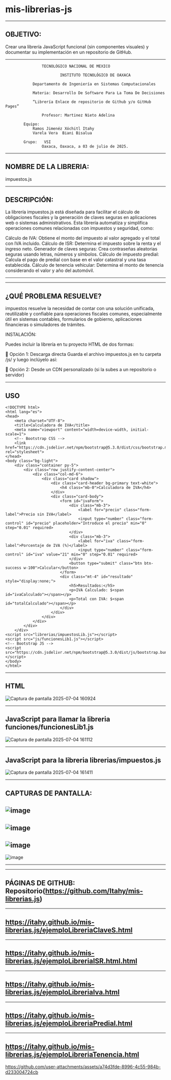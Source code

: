 # mis-librerias-js

--------------------------------------------------------------------------------------------------------------------------------------------------------------------
OBJETIVO:
--------------------------------------------------------------------------------------------------------------------------------------------------------------------
Crear una librería JavaScript funcional (sin componentes visuales) y documentar su implementación en un repositorio de GitHub.


--------------------------------------------------------------------------------------------------------------------------------------------------------------------
								
					TECNOLÓGICO NACIONAL DE MEXICO
	
                 			INSTITUTO TECNOLÓGICO DE OAXACA			

				Departamento de Ingeniería en Sistemas Computacionales

				Materia: Desarrollo De Software Para La Toma De Decisiones
       
				“Librería Enlace de repositorio de Github y/o GitHub Pages”

					Profesor: Martinez Nieto Adelina
		
			Equipo: 
				Ramos Jimenéz Xóchitl Itahy
				Varela Vera  Biani Bisalua

			Grupo:   VSI
					Oaxaca, Oaxaca, a 03 de julio de 2025.



--------------------------------------------------------------------------------------------------------------------------------------------------------------------
NOMBRE DE LA LIBRERIA:
--------------------------------------------------------------------------------------------------------------------------------------------------------------------
impuestos.js

--------------------------------------------------------------------------------------------------------------------------------------------------------------------
DESCRIPCIÓN:
--------------------------------------------------------------------------------------------------------------------------------------------------------------------

La librería impuestos.js está diseñada para facilitar el cálculo de obligaciones fiscales y la generación de claves seguras en aplicaciones web o sistemas administrativos. Esta librería automatiza y simplifica operaciones comunes relacionadas con impuestos y seguridad, como:

Cálculo de IVA: Obtiene el monto del impuesto al valor agregado y el total con IVA incluido.
Cálculo de ISR: Determina el impuesto sobre la renta y el ingreso neto.
Generador de claves seguras: Crea contraseñas aleatorias seguras usando letras, números y símbolos.
Cálculo de impuesto predial: Calcula el pago de predial con base en el valor catastral y una tasa establecida.
Cálculo de tenencia vehicular: Determina el monto de tenencia considerando el valor y año del automóvil.

--------------------------------------------------------------------------------------------------------------------------------------------------------------------
--------------------------------------------------------------------------------------------------------------------------------------------------------------------
¿QUÉ PROBLEMA RESUELVE?
--------------------------------------------------------------------------------------------------------------------------------------------------------------------

impuestos resuelve la necesidad de contar con una solución unificada, reutilizable y confiable para operaciones fiscales comunes, especialmente útil en sistemas contables, formularios de gobierno, aplicaciones financieras o simuladores de trámites.

INSTALACIÓN: 

Puedes incluir la librería en tu proyecto HTML de dos formas:

🔹 Opción 1: Descarga directa
Guarda el archivo impuestos.js en tu carpeta /js/ y luego inclúyelo así:
<script src="libreria/impuestos.js"></script>

🔹 Opción 2: Desde un CDN personalizado (si la subes a un repositorio o servidor)

--------------------------------------------------------------------------------------------------------------------------------------------------------------------
USO 
--------------------------------------------------------------------------------------------------------------------------------------------------------------------
	<!DOCTYPE html>
	<html lang="es">
	<head>
	    <meta charset="UTF-8">
	    <title>Calculadora de IVA</title>
	    <meta name="viewport" content="width=device-width, initial-scale=1">
	    <!-- Bootstrap CSS -->
	    <link href="https://cdn.jsdelivr.net/npm/bootstrap@5.3.0/dist/css/bootstrap.min.css" rel="stylesheet">
	</head>
	<body class="bg-light">
	    <div class="container py-5">
	        <div class="row justify-content-center">
	            <div class="col-md-6">
	                <div class="card shadow">
	                    <div class="card-header bg-primary text-white">
	                        <h4 class="mb-0">Calculadora de IVA</h4>
	                    </div>
	                    <div class="card-body">
	                        <form id="ivaForm">
	                            <div class="mb-3">
	                                <label for="precio" class="form-label">Precio sin IVA</label>
	                                <input type="number" class="form-control" id="precio" placeholder="Introduce el precio" min="0" step="0.01" required>
	                            </div>
	                            <div class="mb-3">
	                                <label for="iva" class="form-label">Porcentaje de IVA (%)</label>
	                                <input type="number" class="form-control" id="iva" value="21" min="0" step="0.01" required>
	                            </div>
	                            <button type="submit" class="btn btn-success w-100">Calcular</button>
	                        </form>
	                        <div class="mt-4" id="resultado" style="display:none;">
	                            <h5>Resultados:</h5>
	                            <p>IVA Calculado: $<span id="ivaCalculado"></span></p>
	                            <p>Total con IVA: $<span id="totalCalculado"></span></p>
	                        </div>
	                    </div>
	                </div>
	            </div>
	        </div>
	    </div>
	<script src="librerias/impuestosLib.js"></script>
	<script src="js/funcionesLib1.js"></script>
	<!-- Bootstrap JS -->
	<script src="https://cdn.jsdelivr.net/npm/bootstrap@5.3.0/dist/js/bootstrap.bundle.min.js"></script>
	</body>
	</html>

-------------------------------------------------------------------------------------------------------------------------------------------------------------------
HTML
-------------------------------------------------------------------------------------------------------------------------------------------------------------------

![Captura de pantalla 2025-07-04 160924](https://github.com/user-attachments/assets/b63682b3-130f-4936-a15e-0bf9fab94c09)

-------------------------------------------------------------------------------------------------------------------------------------------------------------------
JavaScript para llamar la libreria funciones/funcionesLib1.js 
-------------------------------------------------------------------------------------------------------------------------------------------------------------------

![Captura de pantalla 2025-07-04 161112](https://github.com/user-attachments/assets/79e533c1-dd22-4dbe-9c78-e25f1ac83e0d)

-------------------------------------------------------------------------------------------------------------------------------------------------------------------
JavaScript para la libreria librerias/impuestos.js 
-------------------------------------------------------------------------------------------------------------------------------------------------------------------

![Captura de pantalla 2025-07-04 161411](https://github.com/user-attachments/assets/afb91950-d4da-49c3-aafb-a8dc18311d3b)

-------------------------------------------------------------------------------------------------------------------------------------------------------------------
CAPTURAS DE PANTALLA:
-------------------------------------------------------------------------------------------------------------------------------------------------------------------
![image](https://github.com/user-attachments/assets/03d6e7f8-1b8a-4710-977b-bcfc24f80887)
-------------------------------------------------------------------------------------------------------------------------------------------------------------------
![image](https://github.com/user-attachments/assets/adcb477e-08af-4557-9618-092789f838fa)
-------------------------------------------------------------------------------------------------------------------------------------------------------------------
![image](https://github.com/user-attachments/assets/cb4b2fae-5cc7-4a9c-807e-77e3b8ab3901)
-------------------------------------------------------------------------------------------------------------------------------------------------------------------
![image](https://github.com/user-attachments/assets/dc2d36be-9343-49f8-8e6f-634e72b74daf)

----------------------------------------------------------------------------------------------------------------------------------------------------------------------------------------------------------------------------------------------------------------------------------------------------------------------------------------------------------------

-------------------------------------------------------------------------------------------------------------------------------------------------------------------
PÁGINAS DE GITHUB: Repositorio(https://github.com/Itahy/mis-librerias.js)
-------------------------------------------------------------------------------------------------------------------------------------------------------------------
------------------------------------------------------------------------------------------------------------------------------------------------------------------ 
 https://itahy.github.io/mis-librerias.js/ejemploLibreriaClaveS.html
------------------------------------------------------------------------------------------------------------------------------------------------------------------ 

-------------------------------------------------------------------------------------------------------------------------------------------------------------------
 https://itahy.github.io/mis-librerias.js/ejemploLibreriaISR.html.html
------------------------------------------------------------------------------------------------------------------------------------------------------------------

------------------------------------------------------------------------------------------------------------------------------------------------------------------ 
https://itahy.github.io/mis-librerias.js/ejemploLibreriaIva.html
------------------------------------------------------------------------------------------------------------------------------------------------------------------

-------------------------------------------------------------------------------------------------------------------------------------------------------------------
https://itahy.github.io/mis-librerias.js/ejemploLibreriaPredial.html
------------------------------------------------------------------------------------------------------------------------------------------------------------------

-------------------------------------------------------------------------------------------------------------------------------------------------------------------
https://itahy.github.io/mis-librerias.js/ejemploLibreriaTenencia.html
-------------------------------------------------------------------------------------------------------------------------------------------------------------------

https://github.com/user-attachments/assets/a74d3fde-8996-4c55-984b-d233004724cb




